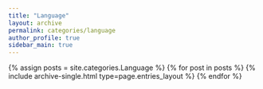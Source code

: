 ```yaml
---
title: "Language"
layout: archive
permalink: categories/language
author_profile: true
sidebar_main: true
---
```



{% assign posts = site.categories.Language %}
{% for post in posts %} {% include archive-single.html type=page.entries_layout %} {% endfor %}
